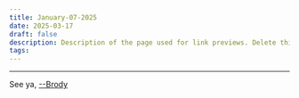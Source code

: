 ```yaml
---
title: January-07-2025
date: 2025-03-17
draft: false
description: Description of the page used for link previews. Delete this if not wanted
tags:
---
```

---

See ya, <a target="_blank" rel="noopener noreferrer" href="https://www.brodypen.com/">--Brody<a>
